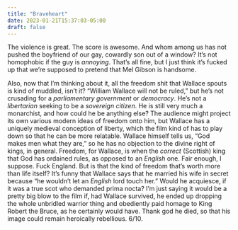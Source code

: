 ```yaml
---
title: "Braveheart"
date: 2023-01-21T15:37:03-05:00
draft: false
---
```


The violence is great. The score is awesome. And whom among us has not pushed the boyfriend of our gay, cowardly son out of a window? It’s not homophobic if the guy is _annoying_. That’s all fine, but I just think it’s fucked up that we’re supposed to pretend that Mel Gibson is handsome. 

Also, now that I’m thinking about it, all the freedom shit that Wallace spouts is kind of muddled, isn’t it? “William Wallace will not be ruled,” but he’s not crusading for a _parliamentary government_ or _democracy_. He’s not a _libertarian_ seeking to be a _sovereign citizen_. He is still very much a monarchist, and how could he be anything else? The audience might project its own various modern ideas of freedom onto him, but Wallace has a uniquely medieval conception of liberty, which the film kind of has to play down so that he can be more relatable. Wallace himself tells us, “God makes men what they are,” so he has no objection to the divine right of kings, in general. Freedom, for Wallace, is when the _correct_ (Scottish) king that God has ordained rules, as opposed to an _English_ one. Fair enough, I suppose. Fuck England. But is that the kind of freedom that’s worth more than life itself?  It’s funny that Wallace says that he married his wife in secret because “he wouldn’t let an _English_ lord touch her.” Would he acquiesce, if it was a true scot who demanded prima nocta? I’m just saying it would be a pretty big blow to the film if, had Wallace survived, he ended up dropping the whole unbridled warrior thing and obediently paid homage to King Robert the Bruce, as he certainly would have. Thank god he died, so that his image could remain heroically rebellious. 6/10. 